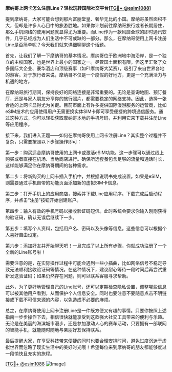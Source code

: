 **摩纳哥上网卡怎么注册Line？轻松玩转国际社交平台[[TG💪+ @esim1088](https://t.me/s/esim1088)]**

提到摩纳哥，大家可能会想到那片富丽堂皇、奢华无比的小国。摩纳哥虽然面积不大，但却是许多人心目中的旅游胜地。如果你计划前往摩纳哥旅行或者长期居住，那么手机网络的使用问题就显得尤为重要。而Line作为一款风靡全球的即时通讯软件，几乎已经成为人们生活中不可或缺的一部分。那么，在摩纳哥使用上网卡注册Line是否简单呢？今天我们就来详细聊聊这个话题。

首先，让我们了解一下摩纳哥的基本情况。摩纳哥位于欧洲地中海沿岸，是一个独立的主权国家，也是世界上最小的国家之一。尽管国土面积有限，但这里汇聚了众多国际大企业、豪华酒店和顶级赛事（如F1摩纳哥大奖赛），吸引了来自世界各地的游客。对于旅行者来说，摩纳哥不仅是一个度假的好地方，更是一个充满活力与机遇的地方。

在摩纳哥旅行期间，保持良好的网络连接是非常重要的。无论是查询地图、预订餐厅，还是与家人朋友分享你的旅行照片，都需要稳定的网络支持。因此，选择一张合适的上网卡显得尤为关键。目前市面上有许多提供国际漫游服务的运营商，比如eSIM技术的应用使得用户无需更换实体SIM卡即可享受便捷的跨境通信服务。通过这种方式，你可以轻松获取摩纳哥本地的手机号码，并利用它来下载并注册Line等应用程序。

接下来，我们进入正题——如何在摩纳哥使用上网卡注册Line？其实整个过程并不复杂，只需要按照以下步骤操作即可：

第一步：购买适合摩纳哥使用的上网卡或激活eSIM功能。这一步骤可以通过线上购买或者直接在机场、当地商店进行。确保所选套餐包含足够的流量和通话时长，这样能够满足你在摩纳哥期间的各种需求。

第二步：将新购买的上网卡插入手机中，并根据说明书完成设置。如果是eSIM，则需要通过手机自带的功能页面添加新的虚拟SIM卡信息。

第三步：打开手机上的应用商店，搜索并下载Line应用程序。下载完成后启动程序，并点击“注册”按钮开始创建账户。

第四步：输入有效的手机号码以接收验证码短信。此时系统会要求你输入刚刚获得的验证码，确认无误后继续下一步。

第五步：填写个人资料，包括用户名、密码以及头像等信息。这些信息可以根据个人喜好自由设定。

第六步：添加好友并开始聊天吧！一旦完成了以上所有步骤，你就成功注册了一个全新的Line账号啦！

需要注意的是，在实际操作过程中可能会遇到一些小插曲，比如网络信号不稳定导致无法顺利接收验证码等情况。在这种情况下，建议耐心等待一段时间后再尝试重新发送验证码；如果仍然存在问题，则可以联系客服寻求帮助。

此外，为了更好地管理自己的Line账号，还可以定期检查隐私设置，调整哪些信息可以被其他用户看到，从而保护个人信息安全。同时也要注意不要随意点击不明链接或下载不可信来源的内容，以免造成不必要的麻烦。

总之，在摩纳哥使用上网卡注册Line是一件既方便又有趣的事情。只要你按照上述指南一步步操作下去，相信很快就能享受到这款强大社交工具带来的便利与乐趣。无论是在美丽的海滨城市漫步，还是参加激动人心的赛车活动，只要拥有一部联网的智能手机，就能随时随地与亲朋好友保持联系。

最后提醒大家，在享受科技带来便捷的同时也要合理安排时间，避免过度沉迷于虚拟世界而忽略了现实生活中的美好时光哦！希望每位来到摩纳哥的朋友都能够度过一段愉快且充实的旅程。

[[TG💪+ @esim1088](https://t.me/s/esim1088) ![Image](https://i.postimg.cc/4NQfJmqS/Snipaste-2025-05-13-00-14-12.png)]